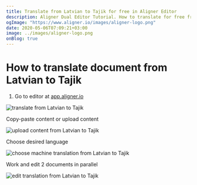 ```yaml
---
title: Translate from Latvian to Tajik for free in Aligner Editor
description: Aligner Dual Editor Tutorial. How to translate for free from Latvian to Tajik. Aligner is multilingual document management platform. 
ogImage: "https://www.aligner.io/images/aligner-logo.png"
date: 2020-05-06T07:09:21+03:00
image: ../images/aligner-logo.png
onBlog: true
---
```


# How to translate document from Latvian to Tajik

1. Go to editor at [app.aligner.io](https://app.aligner.io "Aligner App web page")

![translate from Latvian to Tajik](../aligner-blank-editor.png "translate from Latvian to Tajik")

Copy-paste content or upload content

![upload content from Latvian to Tajik](../aligner-uploaded-document.png "upload content from Latvian to Tajik")

Choose desired language

![choose machine translation from Latvian to Tajik](../aligner-language-dropdown.png "choose machine translation from Latvian to Tajik")

Work and edit 2 documents in parallel

![edit translation from Latvian to Tajik](../aligner-double-sitded-editor.png "edit translation from Latvian to Tajik")

